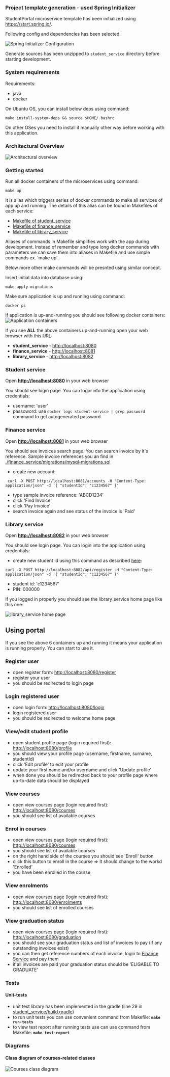### Project template generation - used Spring Initializer

StudentPortal microservice template has been initialized using https://start.spring.io/. 

Following config and dependencies has been selected.

![Spring Initializer Configuration](./docs/spring_initializer.png)

Generate sources has been unzipped to `student_service` directory before
starting development.

### System requirements

Requirements:

* java
* docker

On Ubuntu OS, you can install below deps using command: 
```
make install-system-deps && source $HOME/.bashrc
```
On other OSes you need to install it manually other way before working with
this application.

### Architectural Overview

![Architectural overview](./docs/architectural_overview.jpeg)

### Getting started

Run all docker containers of the microservices using command:
```
make up
```

It is alias which triggers series of docker commands to make all services of
app up and running. 
The details of this alias can be found in Makefiles of each service:
* [Makefile of student_service](./student_service/Makefile)
* [Makefile of finance_service](./finance_service/Makefile)
* [Makefile of library_service](./library_service/Makefile)

Aliases of commands in Makefile simplifies work with the app during development.
Instead of remember and type long docker commands with parameters we can save
them into aliases in Makefile and use simple commands ex. 'make up'.

Below more other make commands will be presnted using similar concept.

Insert initial data into database using:
```
make apply-migrations
```

Make sure application is up and running using command:
```
docker ps
```
If application is up-and-running you should see following docker containers:
![Application containers](./docs/containers.png)

If you see **ALL** the above containers up-and-running open your web browser with this
URL: 

* **student_service** - [http://localhost:8080](http://localhost:8080)
* **finance_service** - [http://localhost:8081](http://localhost:8081)
* **library_service** - [http://localhost:8082](http://localhost:8082)

### Student service

Open **[http://localhost:8080](http://localhost:8080)** in your web browser

You should see login page. You can login into the application using
credentials:

* username: 'user'
* passoword: use `docker logs student-service | grep password` command to get autogenerated password

### Finance service

Open **[http://localhost:8081](http://localhost:8081)** in your web browser

You should see invoices search page. 
You can search invoice by it's reference. Sample invoice references you an find
in [./finance_service/migrations/mysql-migrations.sql](./finance_service/migrations/mysql-migrations.sql)

* create new account:
```
 curl -X POST http://localhost:8081/accounts -H "Content-Type: application/json" -d '{ "studentId": "c1234567" }'
```
* type sample invoice reference: 'ABCD1234'
* click 'Find Invoice' 
* click 'Pay Invoice'
* search invoice again and see status of the invoice is 'Paid' 

### Library service

Open **[http://localhost:8082](http://localhost:8082)** in your web browser

You should see login page. You can login into the application using
credentials:

* create new student id using this command as described [here](https://github.com/tvergilio/CESBooks?tab=readme-ov-file#api):
```
curl -X POST http://localhost:8082/api/register -H "Content-Type: application/json" -d '{ "studentId": "c1234567" }'
```
* student id: 'c1234567'
* PIN: 000000

If you logged in properly you should see the library_service home page like this one:

![library_service home page](./docs/library_service_home_page.png)


## Using portal

If you see the above 6 containers up and running it means your application is
running properly. You can start to use it.

### Register user

* open register form: [http://localhost:8080/register](http://localhost:8080/register)
* register your user
* you should be redirected to login page

### Login registered user

* open login form: [http://localhost:8080/login](http://localhost:8080/login)
* login registered user
* you should be redirected to welcome home page

### View/edit student profile

* open student profile page (login required first): [http://localhost:8080/profile](http://localhost:8080/profile)
* you should view your profile page (username, firstname, surname, studentId)
* click 'Edit profile' to edit your profile
* update your first name and/or username and click 'Update profile'
* when done you should be redirected back to your profile page where up-to-date data should be displayed

### View courses

* open view courses page (login required first): [http://localhost:8080/courses](http://localhost:8080/courses)
* you should see list of available courses

### Enrol in courses

* open view courses page (login required first): [http://localhost:8080/courses](http://localhost:8080/courses)
* you should see list of available courses
* on the right hand side of the courses you should see 'Enroll' button
* click this button to enroll in the course => It should change to the workd 'Enrolled'
* you have been enrolled in the course

### View enrolments

* open view courses page (login required first): [http://localhost:8080/enrolments](http://localhost:8080/enrolments)
* you should see list of enrolled courses

### View graduation status

* open view courses page (login required first): [http://localhost:8080/graduation](http://localhost:8080/graduation)
* you should see your graduation status and list of invoices to pay (if any outstanding invoices exist)
* you can then get reference numbers of each invoice, login to [Finance Service](http://localhost:8081) and pay them
* if all invoices are paid your graduation status should be 'ELIGABLE TO GRADUATE'


### Tests

#### Unit-tests

* unit test library has been implemented in the gradle (line 29 in [student_service/build.gradle](./student_service/build.gradle))
* to run unit tests you can use convenient command from Makefile: **`make run-tests`**
* to view test report after running tests use can use command from Makefile: **`make test-report`**

### Diagrams

#### Class diagram of courses-related classes 

![Courses class diagram](./docs/courses_class_diagram.png)
